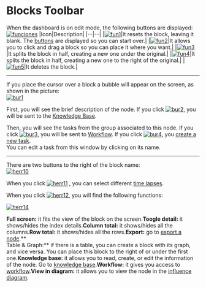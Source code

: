 # Blocks Toolbar
When the dashboard is on edit mode, the following buttons are displayed:
[![funciones](http://www.cubeplat.com:8081/wiki/wp-content/uploads/2016/03/funciones.png)](http://www.cubeplat.com:8081/wiki/wp-content/uploads/2016/03/funciones.png)
|Icon|Description|
|--|--|
|[![fun1](http://www.cubeplat.com:8081/wiki/wp-content/uploads/2016/03/fun1.png)](http://www.cubeplat.com:8081/wiki/wp-content/uploads/2016/03/fun1.png)|It resets the block, leaving it blank. The  [buttons](http://www.cubeplat.com:8081/wiki/en/knowledge-base/create-blocks/)  are displayed so you can start over.|
|[![fun2](http://www.cubeplat.com:8081/wiki/wp-content/uploads/2016/03/fun2.png)](http://www.cubeplat.com:8081/wiki/wp-content/uploads/2016/03/fun2.png)|It allows you to click and drag a block so you can place it where you want.|
|[![fun3](http://www.cubeplat.com:8081/wiki/wp-content/uploads/2016/03/fun3.png)](http://www.cubeplat.com:8081/wiki/wp-content/uploads/2016/03/fun3.png)|It splits the block in half, creating a new one under the original.|
|[![fun4](http://www.cubeplat.com:8081/wiki/wp-content/uploads/2016/03/fun4.png)](http://www.cubeplat.com:8081/wiki/wp-content/uploads/2016/03/fun4.png)|It splits the block in half, creating a new one to the right of the original.|
|[![fun5](http://www.cubeplat.com:8081/wiki/wp-content/uploads/2016/03/fun5.png)](http://www.cubeplat.com:8081/wiki/wp-content/uploads/2016/03/fun5.png)|It deletes the block.|

----------

If you place the cursor over a block a bubble will appear on the screen, as shown in the picture:  
[![bur1](http://www.cubeplat.com:8081/wiki/wp-content/uploads/2016/07/bur1.png)](http://www.cubeplat.com:8081/wiki/wp-content/uploads/2016/07/bur1.png)

First, you will see the brief description of the node. If you click  [![bur2](http://www.cubeplat.com:8081/wiki/wp-content/uploads/2016/07/bur2.png)](http://www.cubeplat.com:8081/wiki/wp-content/uploads/2016/07/bur2.png), you will be sent to the  [Knowledge Base](http://www.cubeplat.com:8081/wiki/en/knowledge-base/knowledge-base-2/).

Then, you will see the tasks from the group associated to this node. If you click  [![bur3](http://www.cubeplat.com:8081/wiki/wp-content/uploads/2016/07/bur3.png)](http://www.cubeplat.com:8081/wiki/wp-content/uploads/2016/07/bur3.png), you will be sent to  [Workflow](http://www.cubeplat.com:8081/wiki/en/knowledge-base/gantt-2/). If you click [![bur4](http://www.cubeplat.com:8081/wiki/wp-content/uploads/2016/07/bur4.png)](http://www.cubeplat.com:8081/wiki/wp-content/uploads/2016/07/bur4.png), you  [create a new task](http://www.cubeplat.com:8081/wiki/en/knowledge-base/gantt-2/#New_task).  
You can edit a task from this window by clicking on its name.

----------

There are two buttons to the right of the block name:  
[![herr10](http://www.cubeplat.com:8081/wiki/wp-content/uploads/2016/06/herr10.png)](http://www.cubeplat.com:8081/wiki/wp-content/uploads/2016/06/herr10.png)

When you click [![herr11](http://www.cubeplat.com:8081/wiki/wp-content/uploads/2016/06/herr11.png)](http://www.cubeplat.com:8081/wiki/wp-content/uploads/2016/06/herr11.png) , you can select different  [time lapses](http://www.cubeplat.com:8081/wiki/en/knowledge-base/time-frame-2/).

When you click  [![herr12](http://www.cubeplat.com:8081/wiki/wp-content/uploads/2016/06/herr12.png)](http://www.cubeplat.com:8081/wiki/wp-content/uploads/2016/06/herr12.png), you will find the following functions:

[![herr14](http://www.cubeplat.com:8081/wiki/wp-content/uploads/2016/06/herr14.png)](http://www.cubeplat.com:8081/wiki/wp-content/uploads/2016/06/herr14.png)

**Full screen:** it fits the view of the block on the screen.**Toogle detail:** it shows/hides the index details.**Column total:** it shows/hides all the columns.**Row total:**  it shows/hides all the rows.**Export:** go to [export a node](http://www.cubeplat.com:8081/wiki/en/knowledge-base/dashboard-toolbar-2/#Export_node).**  
Table & Graph:**  if there is a table, you can create a block with its graph, and vice versa. You can place this block to the right of or under the first one.**Knowledge base:** it allows you to read, create, or edit the information of the node. Go to  [knowledge base](http://www.cubeplat.com:8081/wiki/en/knowledge-base/knowledge-base-2/).**Workflow:** it gives you access to [workflow](http://www.cubeplat.com:8081/wiki/en/knowledge-base/gantt-2/).**View in diagram:** it allows you to view the node in the  [influence diagram](http://www.cubeplat.com:8081/wiki/en/knowledge-base/influence-diagram/).
<!--stackedit_data:
eyJoaXN0b3J5IjpbLTIxMzIzMTA2NTBdfQ==
-->